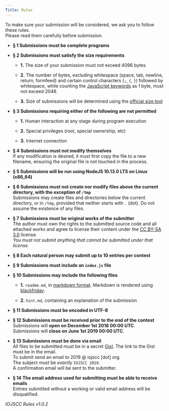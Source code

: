 ```yaml
---
Title: Rules
---
```


To make sure your submission will be considered, we ask you to follow these rules.<br>
Please read them carefully before submission.

- **§ 1 Submissions must be complete programs**

- **§ 2 Submissions must satisfy the size requirements**

    - **1.** The size of your submission must not exceed 4096 bytes

    - **2.** The number of bytes, excluding whitespace (space, tab, newline, return, formfeed)
    and certain control characters (`;`, `{`, `}`) followed by whitespace, while counting the
    [JavaScript keywords](https://developer.mozilla.org/en-US/docs/Web/JavaScript/Reference/Lexical_grammar#Keywords) as 1 byte, must not exceed 2048.

    - **3.** Size of submissions will be determined using the [official size tool](/size)

- **§ 3 Submissions requiring either of the following are not permitted**

    - **1.** Human interaction at any stage during program execution

    - **2.** Special privileges (root, special ownership, etc)

    - **3.** Internet connection

- **§ 4 Submissions must not modify themselves**<br>
If any modification is desired, it must first copy the file to a new filename,
ensuring the original file is not touched in the process.

- **§ 5 Submissions will be run using NodeJS 10.13.0 LTS on Linux (x86_64)**<br>

- **§ 6 Submissions must not create nor modify files above the current directory, with the exception of `/tmp`**<br>
Submissions may create files and directories below the current directory, or in `/tmp`, provided that neither starts with `.` (dot). Do not assume the existence of any files.

- **§ 7 Submissions must be original works of the submitter**<br>
The author must own the rights to the submitted source code and all attached works
and agree to license their content under the [CC BY-SA 3.0](https://creativecommons.org/licenses/by-sa/3.0/)
license.<br>
*You must not submit anything that cannot be submitted under that license.*

- **§ 8 Each natural person may submit up to 10 entries per contest**

- **§ 9 Submissions must include an `index.js` file**

- **§ 10 Submissions may include the following files**

    - **1.** `readme.md`, in [markdown format](https://daringfireball.net/projects/markdown/syntax). Markdown is rendered using [blackfriday](https://github.com/russross/blackfriday).

    - **2.** `hint.md`, containing an explanation of the submission

- **§ 11 Submissions must be encoded in UTF-8**

- **§ 12 Submissions must be received prior to the end of the contest**<br>
Submissions will **open on December 1st 2018 00:00 UTC**.<br>
Submissions will **close on June 1st 2019 00:00 UTC**.

- **§ 13 Submissions must be done via email**<br>
All files to be submitted must be in a secret [Gist](https://gist.github.com/).
The link to the Gist must be in the email.<br>
To submit send an email to 2019 @ iojscc [dot] org.<br>
The subject must be *exactly* `IOJSCC 2019`.<br>
A confirmation email will be sent to the submitter.

- **§ 14 The email address used for submitting must be able to receive emails**<br>
Entries submitted without a working or valid email address will be disqualified.


*IOJSCC Rules v1.0.2*

